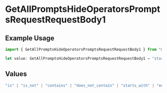 # GetAllPromptsHideOperatorsPromptsRequestRequestBody1

## Example Usage

```typescript
import { GetAllPromptsHideOperatorsPromptsRequestRequestBody1 } from "@orq-ai/node/models/operations";

let value: GetAllPromptsHideOperatorsPromptsRequestRequestBody1 = "starts_with";
```

## Values

```typescript
"is" | "is_not" | "contains" | "does_not_contain" | "starts_with" | "ends_with" | "is_empty" | "is_not_empty"
```